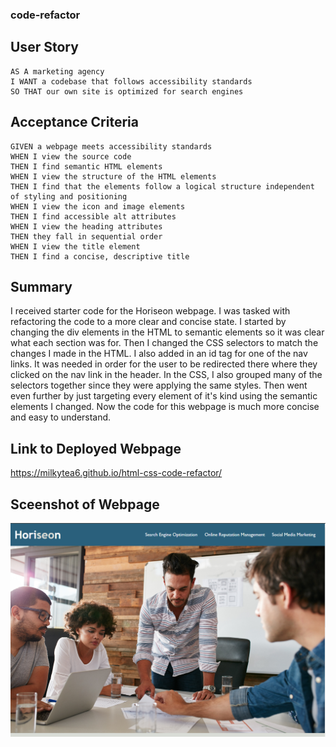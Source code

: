 ### code-refactor


## User Story
```
AS A marketing agency
I WANT a codebase that follows accessibility standards
SO THAT our own site is optimized for search engines
```
## Acceptance Criteria
```
GIVEN a webpage meets accessibility standards
WHEN I view the source code
THEN I find semantic HTML elements
WHEN I view the structure of the HTML elements
THEN I find that the elements follow a logical structure independent of styling and positioning
WHEN I view the icon and image elements
THEN I find accessible alt attributes
WHEN I view the heading attributes
THEN they fall in sequential order
WHEN I view the title element
THEN I find a concise, descriptive title
```
## Summary

I received starter code for the Horiseon webpage. I was tasked with refactoring the code to a more clear and concise state. I started by changing the div elements in the HTML to semantic elements so it was clear what each section was for. Then I changed the CSS selectors to match the changes I made in the HTML. I also added in an id tag for one of the nav links. It was needed in order for the user to be redirected there where they clicked on the nav link in the header. In the CSS, I also grouped many of the selectors together since they were applying the same styles. Then went even further by just targeting every element of it's kind using the semantic elements I changed. Now the code for this webpage is much more concise and easy to understand.

## Link to Deployed Webpage

https://milkytea6.github.io/html-css-code-refactor/

## Sceenshot of Webpage

![Screenshot of deployed html-css-code-refactor](./assets/images/horiseon-code-refactor.png)
